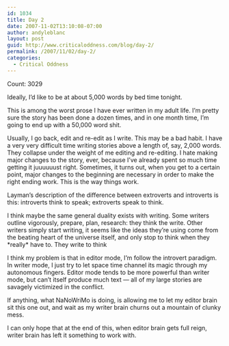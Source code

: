 ```yaml
---
id: 1034
title: Day 2
date: 2007-11-02T13:10:08-07:00
author: andyleblanc
layout: post
guid: http://www.criticaloddness.com/blog/day-2/
permalink: /2007/11/02/day-2/
categories:
  - Critical Oddness
---
```

Count: 3029

Ideally, I&#8217;d like to be at about 5,000 words by bed time tonight. 

This is among the worst prose I have ever written in my adult life. I&#8217;m pretty sure the story has been done a dozen times, and in one month time, I&#8217;m going to end up with a 50,000 word shit.

Usually, I go back, edit and re-edit as I write. This may be a bad habit. I have a very very difficult time writing stories above a length of, say, 2,000 words. They collapse under the weight of me editing and re-editing. I hate making major changes to the story, ever, because I&#8217;ve already spent so much time getting it juuuuuust right. Sometimes, it turns out, when you get to a certain point, major changes to the beginning are necessary in order to make the right ending work. This is the way things work.

Layman&#8217;s description of the difference between extroverts and introverts is this: introverts think to speak; extroverts speak to think.

I think maybe the same general duality exists with writing. Some writers outline vigorously, prepare, plan, research: they think the write. Other writers simply start writing, it seems like the ideas they&#8217;re using come from the beating heart of the universe itself, and only stop to think when they \*really\* have to. They write to think

I think my problem is that in editor mode, I&#8217;m follow the introvert paradigm. In writer mode, I just try to let space time channel its magic through my autonomous fingers. Editor mode tends to be more powerful than writer mode, but can&#8217;t itself produce much text &#8212; all of my large stories are savagely victimized in the conflict.

If anything, what NaNoWriMo is doing, is allowing me to let my editor brain sit this one out, and wait as my writer brain churns out a mountain of clunky mess. 

I can only hope that at the end of this, when editor brain gets full reign, writer brain has left it something to work with.